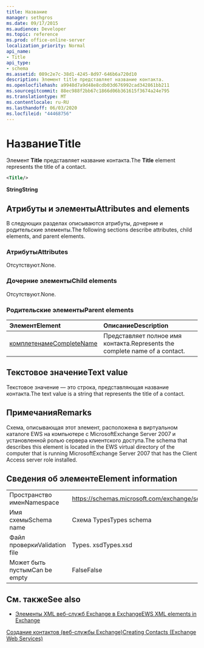 ```yaml
---
title: Название
manager: sethgros
ms.date: 09/17/2015
ms.audience: Developer
ms.topic: reference
ms.prod: office-online-server
localization_priority: Normal
api_name:
- Title
api_type:
- schema
ms.assetid: 089c2e7c-38d1-4245-8d97-646b6a720d10
description: Элемент title представляет название контакта.
ms.openlocfilehash: a9948d7a9d48e8cdb03d676992cad342861bb211
ms.sourcegitcommit: 88ec988f2bb67c1866d06b361615f3674a24e795
ms.translationtype: MT
ms.contentlocale: ru-RU
ms.lasthandoff: 06/03/2020
ms.locfileid: "44468756"
---
```

# <a name="title"></a><span data-ttu-id="e7839-103">Название</span><span class="sxs-lookup"><span data-stu-id="e7839-103">Title</span></span>

<span data-ttu-id="e7839-104">Элемент **Title** представляет название контакта.</span><span class="sxs-lookup"><span data-stu-id="e7839-104">The **Title** element represents the title of a contact.</span></span> 
  
```xml
<Title/>
```

 <span data-ttu-id="e7839-105">**String**</span><span class="sxs-lookup"><span data-stu-id="e7839-105">**String**</span></span>
## <a name="attributes-and-elements"></a><span data-ttu-id="e7839-106">Атрибуты и элементы</span><span class="sxs-lookup"><span data-stu-id="e7839-106">Attributes and elements</span></span>

<span data-ttu-id="e7839-107">В следующих разделах описываются атрибуты, дочерние и родительские элементы.</span><span class="sxs-lookup"><span data-stu-id="e7839-107">The following sections describe attributes, child elements, and parent elements.</span></span>
  
### <a name="attributes"></a><span data-ttu-id="e7839-108">Атрибуты</span><span class="sxs-lookup"><span data-stu-id="e7839-108">Attributes</span></span>

<span data-ttu-id="e7839-109">Отсутствуют.</span><span class="sxs-lookup"><span data-stu-id="e7839-109">None.</span></span>
  
### <a name="child-elements"></a><span data-ttu-id="e7839-110">Дочерние элементы</span><span class="sxs-lookup"><span data-stu-id="e7839-110">Child elements</span></span>

<span data-ttu-id="e7839-111">Отсутствуют.</span><span class="sxs-lookup"><span data-stu-id="e7839-111">None.</span></span>
  
### <a name="parent-elements"></a><span data-ttu-id="e7839-112">Родительские элементы</span><span class="sxs-lookup"><span data-stu-id="e7839-112">Parent elements</span></span>

|<span data-ttu-id="e7839-113">**Элемент**</span><span class="sxs-lookup"><span data-stu-id="e7839-113">**Element**</span></span>|<span data-ttu-id="e7839-114">**Описание**</span><span class="sxs-lookup"><span data-stu-id="e7839-114">**Description**</span></span>|
|:-----|:-----|
|[<span data-ttu-id="e7839-115">комплетенаме</span><span class="sxs-lookup"><span data-stu-id="e7839-115">CompleteName</span></span>](completename.md) <br/> |<span data-ttu-id="e7839-116">Представляет полное имя контакта.</span><span class="sxs-lookup"><span data-stu-id="e7839-116">Represents the complete name of a contact.</span></span>  <br/> |
   
## <a name="text-value"></a><span data-ttu-id="e7839-117">Текстовое значение</span><span class="sxs-lookup"><span data-stu-id="e7839-117">Text value</span></span>

<span data-ttu-id="e7839-118">Текстовое значение — это строка, представляющая название контакта.</span><span class="sxs-lookup"><span data-stu-id="e7839-118">The text value is a string that represents the title of a contact.</span></span>
  
## <a name="remarks"></a><span data-ttu-id="e7839-119">Примечания</span><span class="sxs-lookup"><span data-stu-id="e7839-119">Remarks</span></span>

<span data-ttu-id="e7839-120">Схема, описывающая этот элемент, расположена в виртуальном каталоге EWS на компьютере с MicrosoftExchange Server 2007 и установленной ролью сервера клиентского доступа.</span><span class="sxs-lookup"><span data-stu-id="e7839-120">The schema that describes this element is located in the EWS virtual directory of the computer that is running MicrosoftExchange Server 2007 that has the Client Access server role installed.</span></span>
  
## <a name="element-information"></a><span data-ttu-id="e7839-121">Сведения об элементе</span><span class="sxs-lookup"><span data-stu-id="e7839-121">Element information</span></span>

|||
|:-----|:-----|
|<span data-ttu-id="e7839-122">Пространство имен</span><span class="sxs-lookup"><span data-stu-id="e7839-122">Namespace</span></span>  <br/> |https://schemas.microsoft.com/exchange/services/2006/types  <br/> |
|<span data-ttu-id="e7839-123">Имя схемы</span><span class="sxs-lookup"><span data-stu-id="e7839-123">Schema name</span></span>  <br/> |<span data-ttu-id="e7839-124">Схема Types</span><span class="sxs-lookup"><span data-stu-id="e7839-124">Types schema</span></span>  <br/> |
|<span data-ttu-id="e7839-125">Файл проверки</span><span class="sxs-lookup"><span data-stu-id="e7839-125">Validation file</span></span>  <br/> |<span data-ttu-id="e7839-126">Types. xsd</span><span class="sxs-lookup"><span data-stu-id="e7839-126">Types.xsd</span></span>  <br/> |
|<span data-ttu-id="e7839-127">Может быть пустым</span><span class="sxs-lookup"><span data-stu-id="e7839-127">Can be empty</span></span>  <br/> |<span data-ttu-id="e7839-128">False</span><span class="sxs-lookup"><span data-stu-id="e7839-128">False</span></span>  <br/> |
   
## <a name="see-also"></a><span data-ttu-id="e7839-129">См. также</span><span class="sxs-lookup"><span data-stu-id="e7839-129">See also</span></span>



- [<span data-ttu-id="e7839-130">Элементы XML веб-служб Exchange в Exchange</span><span class="sxs-lookup"><span data-stu-id="e7839-130">EWS XML elements in Exchange</span></span>](ews-xml-elements-in-exchange.md)


[<span data-ttu-id="e7839-131">Создание контактов (веб-службы Exchange)</span><span class="sxs-lookup"><span data-stu-id="e7839-131">Creating Contacts (Exchange Web Services)</span></span>](https://msdn.microsoft.com/library/4845917e-70d1-481c-bbd7-011ec6571789%28Office.15%29.aspx)

